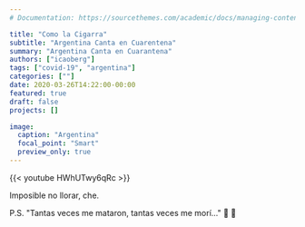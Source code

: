 ```yaml
---
# Documentation: https://sourcethemes.com/academic/docs/managing-content/

title: "Como la Cigarra"
subtitle: "Argentina Canta en Cuarentena"
summary: "Argentina Canta en Cuarantena"
authors: ["icaoberg"]
tags: ["covid-19", "argentina"]
categories: [""]
date: 2020-03-26T14:22:00-00:00
featured: true
draft: false
projects: []

image:
  caption: "Argentina"
  focal_point: "Smart"
  preview_only: true
---
```


{{< youtube HWhUTwy6qRc >}}

Imposible no llorar, che.

P.S. "Tantas veces me mataron, tantas veces me morí..." :musical_note: :musical_note:
